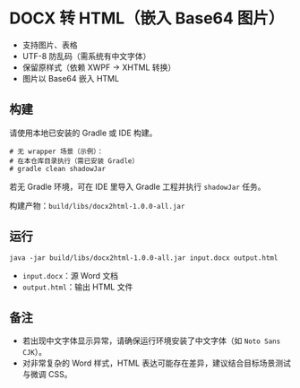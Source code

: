 # DOCX 转 HTML（嵌入 Base64 图片）

- 支持图片、表格
- UTF-8 防乱码（需系统有中文字体）
- 保留原样式（依赖 XWPF -> XHTML 转换）
- 图片以 Base64 嵌入 HTML

## 构建

请使用本地已安装的 Gradle 或 IDE 构建。

```
# 无 wrapper 场景（示例）：
# 在本仓库目录执行（需已安装 Gradle）
# gradle clean shadowJar
```

若无 Gradle 环境，可在 IDE 里导入 Gradle 工程并执行 `shadowJar` 任务。

构建产物：`build/libs/docx2html-1.0.0-all.jar`

## 运行

```
java -jar build/libs/docx2html-1.0.0-all.jar input.docx output.html
```

- `input.docx`：源 Word 文档
- `output.html`：输出 HTML 文件

## 备注

- 若出现中文字体显示异常，请确保运行环境安装了中文字体（如 `Noto Sans CJK`）。
- 对非常复杂的 Word 样式，HTML 表达可能存在差异，建议结合目标场景测试与微调 CSS。
